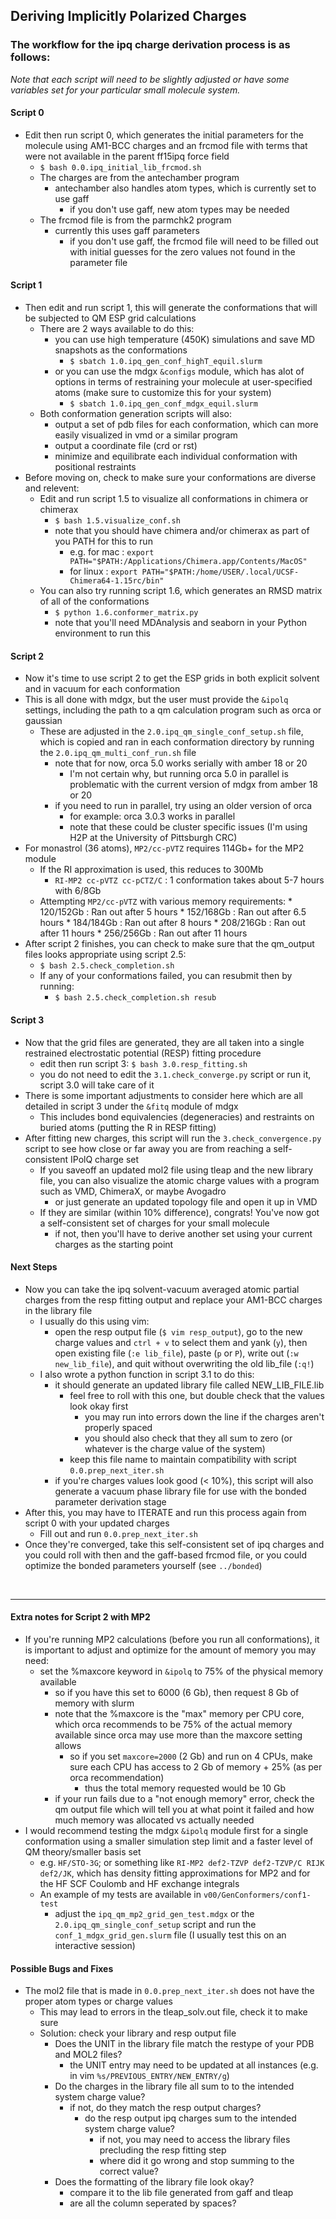 ## Deriving Implicitly Polarized Charges

### The workflow for the ipq charge derivation process is as follows:

*Note that each script will need to be slightly adjusted or have some variables set for your particular small molecule system.*

#### Script 0
* Edit then run script 0, which generates the initial parameters for the molecule using AM1-BCC charges and an frcmod file with terms that were not available in the parent ff15ipq force field
    * `$ bash 0.0.ipq_initial_lib_frcmod.sh`
    * The charges are from the antechamber program
        * antechamber also handles atom types, which is currently set to use gaff
            * if you don't use gaff, new atom types may be needed
    * The frcmod file is from the parmchk2 program
        * currently this uses gaff parameters
            * if you don't use gaff, the frcmod file will need to be filled out with initial guesses for the zero values not found in the parameter file

#### Script 1
* Then edit and run script 1, this will generate the conformations that will be subjected to QM ESP grid calculations
    * There are 2 ways available to do this:
        * you can use high temperature (450K) simulations and save MD snapshots as the conformations
            * `$ sbatch 1.0.ipq_gen_conf_highT_equil.slurm`
        * or you can use the mdgx `&configs` module, which has alot of options in terms of restraining your molecule at user-specified atoms (make sure to customize this for your system)
            * `$ sbatch 1.0.ipq_gen_conf_mdgx_equil.slurm`
    * Both conformation generation scripts will also:
        * output a set of pdb files for each conformation, which can more easily visualized in vmd or a similar program
        * output a coordinate file (crd or rst)
        * minimize and equilibrate each individual conformation with positional restraints
* Before moving on, check to make sure your conformations are diverse and relevent:
    * Edit and run script 1.5 to visualize all conformations in chimera or chimerax
        * `$ bash 1.5.visualize_conf.sh` 
        * note that you should have chimera and/or chimerax as part of you PATH for this to run
            * e.g. for mac : `export PATH="$PATH:/Applications/Chimera.app/Contents/MacOS"`
            * for linux : `export PATH="$PATH:/home/USER/.local/UCSF-Chimera64-1.15rc/bin"`
    * You can also try running script 1.6, which generates an RMSD matrix of all of the conformations
        * `$ python 1.6.conformer_matrix.py`
        * note that you'll need MDAnalysis and seaborn in your Python environment to run this

#### Script 2 
* Now it's time to use script 2 to get the ESP grids in both explicit solvent and in vacuum for each conformation
* This is all done with mdgx, but the user must provide the `&ipolq` settings, including the path to a qm calculation program such as orca or gaussian
    * These are adjusted in the `2.0.ipq_qm_single_conf_setup.sh` file, which is copied and ran in each conformation directory by running the `2.0.ipq_qm_multi_conf_run.sh` file
        * note that for now, orca 5.0 works serially with amber 18 or 20
            * I'm not certain why, but running orca 5.0 in parallel is problematic with the current version of mdgx from amber 18 or 20
        * if you need to run in parallel, try using an older version of orca
            * for example: orca 3.0.3 works in parallel
            * note that these could be cluster specific issues (I'm using H2P at the University of Pittsburgh CRC)
* For monastrol (36 atoms), `MP2/cc-pVTZ` requires 114Gb+ for the MP2 module
    * If the RI approximation is used, this reduces to 300Mb
        * `RI-MP2 cc-pVTZ cc-pCTZ/C` : 1 conformation takes about 5-7 hours with 6/8Gb
    * Attempting `MP2/cc-pVTZ` with various memory requirements:
            * 120/152Gb : Ran out after 5 hours
            * 152/168Gb : Ran out after 6.5 hours
            * 184/184Gb : Ran out after 8 hours
            * 208/216Gb : Ran out after 11 hours
            * 256/256Gb : Ran out after 11 hours
* After script 2 finishes, you can check to make sure that the qm_output files looks appropriate using script 2.5:
    * `$ bash 2.5.check_completion.sh`
    * If any of your conformations failed, you can resubmit then by running:
        * `$ bash 2.5.check_completion.sh resub`

#### Script 3
* Now that the grid files are generated, they are all taken into a single restrained electrostatic potential (RESP) fitting procedure
    * edit then run script 3: `$ bash 3.0.resp_fitting.sh`
    * you do not need to edit the `3.1.check_converge.py` script or run it, script 3.0 will take care of it
* There is some important adjustments to consider here which are all detailed in script 3 under the `&fitq` module of mdgx
    * This includes bond equivalencies (degeneracies) and restraints on buried atoms (putting the R in RESP fitting)
* After fitting new charges, this script will run the `3.check_convergence.py` script to see how close or far away you are from reaching a self-consistent IPolQ charge set
    * If you saveoff an updated mol2 file using tleap and the new library file, you can also visualize the atomic charge values with a program such as VMD, ChimeraX, or maybe Avogadro
        * or just generate an updated topology file and open it up in VMD
    * If they are similar (within 10% difference), congrats! You've now got a self-consistent set of charges for your small molecule
        * if not, then you'll have to derive another set using your current charges as the starting point

#### Next Steps
* Now you can take the ipq solvent-vacuum averaged atomic partial charges from the resp fitting output and replace your AM1-BCC charges in the library file
    * I usually do this using vim:
        * open the resp output file (`$ vim resp_output`), go to the new charge values and `ctrl + v` to select them and yank (`y`), then open existing file (`:e lib_file`), paste (`p` or `P`), write out (`:w new_lib_file`), and quit without overwriting the old lib_file (`:q!`)
    * I also wrote a python function in script 3.1 to do this:
        * it should generate an updated library file called NEW_LIB_FILE.lib
            * feel free to roll with this one, but double check that the values look okay first
                * you may run into errors down the line if the charges aren't properly spaced
                * you should also check that they all sum to zero (or whatever is the charge value of the system)
            * keep this file name to maintain compatibility with script `0.0.prep_next_iter.sh`
        * if you're charges values look good (< 10%), this script will also generate a vacuum phase library file for use with the bonded parameter derivation stage
* After this, you may have to ITERATE and run this process again from script 0 with your updated charges
    * Fill out and run `0.0.prep_next_iter.sh`
* Once they're converged, take this self-consistent set of ipq charges and you could roll with then and the gaff-based frcmod file, or you could optimize the bonded parameters yourself (see `../bonded`)

<br>
  
---
#### Extra notes for Script 2 with MP2
* If you're running MP2 calculations (before you run all conformations), it is important to adjust and optimize for the amount of memory you may need:
    * set the %maxcore keyword in `&ipolq` to 75% of the physical memory available
        * so if you have this set to 6000 (6 Gb), then request 8 Gb of memory with slurm
        * note that the %maxcore is the "max" memory per CPU core, which orca recommends to be 75% of the actual memory available since orca may use more than the maxcore setting allows
            * so if you set `maxcore=2000` (2 Gb) and run on 4 CPUs, make sure each CPU has access to 2 Gb of memory + 25% (as per orca recommendation)
                * thus the total memory requested would be 10 Gb
        * if your run fails due to a "not enough memory" error, check the qm output file which will tell you at what point it failed and how much memory was allocated vs actually needed
* I would recommend testing the mdgx `&ipolq` module first for a single conformation using a smaller simulation step limit and a faster level of QM theory/smaller basis set
    * e.g. `HF/STO-3G`; or something like `RI-MP2 def2-TZVP def2-TZVP/C RIJK def2/JK`, which has density fitting approximations for MP2 and for the HF SCF Coulomb and HF exchange integrals
    * An example of my tests are available in `v00/GenConformers/conf1-test`
        * adjust the `ipq_qm_mp2_grid_gen_test.mdgx` or the `2.0.ipq_qm_single_conf_setup` script and run the `conf_1_mdgx_grid_gen.slurm` file (I usually test this on an interactive session)


#### Possible Bugs and Fixes
* The mol2 file that is made in `0.0.prep_next_iter.sh` does not have the proper atom types or charge values
    * This may lead to errors in the tleap_solv.out file, check it to make sure
    * Solution: check your library and resp output file
        * Does the UNIT in the library file match the restype of your PDB and MOL2 files?
            * the UNIT entry may need to be updated at all instances (e.g. in vim `%s/PREVIOUS_ENTRY/NEW_ENTRY/g`)
        * Do the charges in the library file all sum to to the intended system charge value?
            * if not, do they match the resp output charges?
                * do the resp output ipq charges sum to the intended system charge value?
                    * if not, you may need to access the library files precluding the resp fitting step
                    * where did it go wrong and stop summing to the correct value?
        * Does the formatting of the library file look okay?
            * compare it to the lib file generated from gaff and tleap
            * are all the column seperated by spaces?

